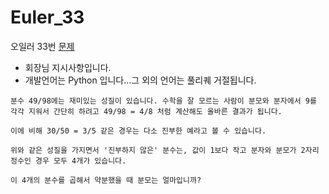 # Euler_33

오일러 33번
[문제](http://euler.synap.co.kr/prob_detail.php?id=33)

- 회장님 지시사항입니다.
- 개발언어는 Python 입니다...그 외의 언어는 풀리퀘 거절됩니다.

```
분수 49/98에는 재미있는 성질이 있습니다. 수학을 잘 모르는 사람이 분모와 분자에서 9를 각각 지워서 간단히 하려고 49/98 = 4/8 처럼 계산해도 올바른 결과가 됩니다.

이에 비해 30/50 = 3/5 같은 경우는 다소 진부한 예라고 볼 수 있습니다.

위와 같은 성질을 가지면서 '진부하지 않은' 분수는, 값이 1보다 작고 분자와 분모가 2자리 정수인 경우 모두 4개가 있습니다.

이 4개의 분수를 곱해서 약분했을 때 분모는 얼마입니까?
```
